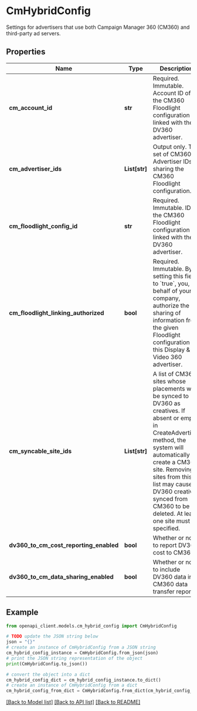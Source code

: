 # CmHybridConfig

Settings for advertisers that use both Campaign Manager 360 (CM360) and third-party ad servers.

## Properties

Name | Type | Description | Notes
------------ | ------------- | ------------- | -------------
**cm_account_id** | **str** | Required. Immutable. Account ID of the CM360 Floodlight configuration linked with the DV360 advertiser. | [optional] 
**cm_advertiser_ids** | **List[str]** | Output only. The set of CM360 Advertiser IDs sharing the CM360 Floodlight configuration. | [optional] [readonly] 
**cm_floodlight_config_id** | **str** | Required. Immutable. ID of the CM360 Floodlight configuration linked with the DV360 advertiser. | [optional] 
**cm_floodlight_linking_authorized** | **bool** | Required. Immutable. By setting this field to &#x60;true&#x60;, you, on behalf of your company, authorize the sharing of information from the given Floodlight configuration to this Display &amp; Video 360 advertiser. | [optional] 
**cm_syncable_site_ids** | **List[str]** | A list of CM360 sites whose placements will be synced to DV360 as creatives. If absent or empty in CreateAdvertiser method, the system will automatically create a CM360 site. Removing sites from this list may cause DV360 creatives synced from CM360 to be deleted. At least one site must be specified. | [optional] 
**dv360_to_cm_cost_reporting_enabled** | **bool** | Whether or not to report DV360 cost to CM360. | [optional] 
**dv360_to_cm_data_sharing_enabled** | **bool** | Whether or not to include DV360 data in CM360 data transfer reports. | [optional] 

## Example

```python
from openapi_client.models.cm_hybrid_config import CmHybridConfig

# TODO update the JSON string below
json = "{}"
# create an instance of CmHybridConfig from a JSON string
cm_hybrid_config_instance = CmHybridConfig.from_json(json)
# print the JSON string representation of the object
print(CmHybridConfig.to_json())

# convert the object into a dict
cm_hybrid_config_dict = cm_hybrid_config_instance.to_dict()
# create an instance of CmHybridConfig from a dict
cm_hybrid_config_from_dict = CmHybridConfig.from_dict(cm_hybrid_config_dict)
```
[[Back to Model list]](../README.md#documentation-for-models) [[Back to API list]](../README.md#documentation-for-api-endpoints) [[Back to README]](../README.md)


